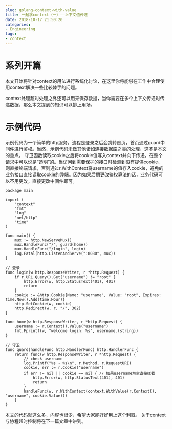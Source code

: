 ```yaml
---
slug: golang-context-with-value
title: 一起学context（一）——上下文值传递
date: 2018-10-17 21:50:20
categories:
- Engineering
tags:
- context
---
```


# 系列开篇
本文开始将针对context的用法进行系统化讨论，在这里你将能够在工作中合理使用context解决一些比较棘手的问题。

context处理超时处理之外还可以用来保存数据，当你需要在多个上下文传递时传递数据，那么本文提到的知识可以排上用场。

# 示例代码

示例代码为一个简单的http服务，流程是登录之后会跳转首页，首页通过guard中间件进行鉴权。当然，示例代码未做其他诸如连接数据库之类的处理，这不是本文的重点。
守卫函数读取cookie之后将cookie值写入context并向下传递，在整个请求中可以说是“透明”的。当访问到需要保护的接口时检测到没有提供cookie，则直接终端请求，否则通过r.WithContext将username的值存入cookie，避免的业务接口直接读取cookie的弊端。因为如果后期更改鉴权算法的话，业务代码可以不用更改，直接更改中间件即可。

```golang
package main

import (
	"context"
	"fmt"
	"log"
	"net/http"
	"time"
)

func main() {
	mux := http.NewServeMux()
	mux.HandleFunc("/", guard(home))
	mux.HandleFunc("/login", login)
	log.Fatal(http.ListenAndServe(":8080", mux))
}

// 登录
func login(w http.ResponseWriter, r *http.Request) {
	if r.URL.Query().Get("username") != "root" {
		http.Error(w, http.StatusText(401), 401)
		return
	}
	cookie := &http.Cookie{Name: "username", Value: "root", Expires: time.Now().Add(time.Hour)}
	http.SetCookie(w, cookie)
	http.Redirect(w, r, "/", 302)
}

func home(w http.ResponseWriter, r *http.Request) {
	username := r.Context().Value("username")
	fmt.Fprintf(w, "welcome login: %s", username.(string))
}

// 守卫
func guard(handleFunc http.HandlerFunc) http.HandlerFunc {
	return func(w http.ResponseWriter, r *http.Request) {
		// check username
		log.Printf("%s - %s\n", r.Method, r.RequestURI)
		cookie, err := r.Cookie("username")
		if err != nil || cookie == nil { // 如果username为空直接拦截
			http.Error(w, http.StatusText(401), 401)
			return
		}
		handleFunc(w, r.WithContext(context.WithValue(r.Context(), "username", cookie.Value)))
	}
}
```

本文的代码就这么多，内容也很少，希望大家能好好用上这个利器。
关于context与协程超时控制将在下一篇文章中讲到。